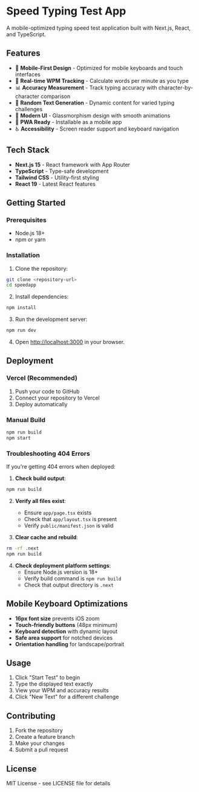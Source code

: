 # Speed Typing Test App

A mobile-optimized typing speed test application built with Next.js, React, and TypeScript.

## Features

- 🚀 **Mobile-First Design** - Optimized for mobile keyboards and touch interfaces
- 🎯 **Real-time WPM Tracking** - Calculate words per minute as you type
- 📊 **Accuracy Measurement** - Track typing accuracy with character-by-character comparison
- 🎲 **Random Text Generation** - Dynamic content for varied typing challenges
- 🎨 **Modern UI** - Glassmorphism design with smooth animations
- 📱 **PWA Ready** - Installable as a mobile app
- ♿ **Accessibility** - Screen reader support and keyboard navigation

## Tech Stack

- **Next.js 15** - React framework with App Router
- **TypeScript** - Type-safe development
- **Tailwind CSS** - Utility-first styling
- **React 19** - Latest React features

## Getting Started

### Prerequisites

- Node.js 18+
- npm or yarn

### Installation

1. Clone the repository:

```bash
git clone <repository-url>
cd speedapp
```

2. Install dependencies:

```bash
npm install
```

3. Run the development server:

```bash
npm run dev
```

4. Open [http://localhost:3000](http://localhost:3000) in your browser.

## Deployment

### Vercel (Recommended)

1. Push your code to GitHub
2. Connect your repository to Vercel
3. Deploy automatically

### Manual Build

```bash
npm run build
npm start
```

### Troubleshooting 404 Errors

If you're getting 404 errors when deployed:

1. **Check build output**:

```bash
npm run build
```

2. **Verify all files exist**:

   - Ensure `app/page.tsx` exists
   - Check that `app/layout.tsx` is present
   - Verify `public/manifest.json` is valid

3. **Clear cache and rebuild**:

```bash
rm -rf .next
npm run build
```

4. **Check deployment platform settings**:
   - Ensure Node.js version is 18+
   - Verify build command is `npm run build`
   - Check that output directory is `.next`

## Mobile Keyboard Optimizations

- **16px font size** prevents iOS zoom
- **Touch-friendly buttons** (48px minimum)
- **Keyboard detection** with dynamic layout
- **Safe area support** for notched devices
- **Orientation handling** for landscape/portrait

## Usage

1. Click "Start Test" to begin
2. Type the displayed text exactly
3. View your WPM and accuracy results
4. Click "New Text" for a different challenge

## Contributing

1. Fork the repository
2. Create a feature branch
3. Make your changes
4. Submit a pull request

## License

MIT License - see LICENSE file for details

